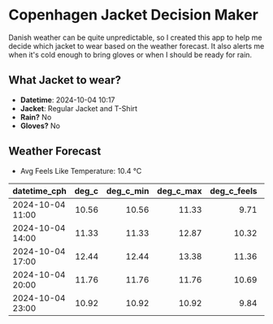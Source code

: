 
# Copenhagen Jacket Decision Maker

Danish weather can be quite unpredictable, so I created this app to help me decide which jacket to wear based on the weather forecast. 
It also alerts me when it's cold enough to bring gloves or when I should be ready for rain.

## What Jacket to wear?

- **Datetime**: 2024-10-04 10:17
- **Jacket**: Regular Jacket and T-Shirt
- **Rain?** No
- **Gloves?** No

## Weather Forecast
- Avg Feels Like Temperature: 10.4 °C

| datetime_cph     |   deg_c |   deg_c_min |   deg_c_max |   deg_c_feels | weather   | wind   | rain   |
|:-----------------|--------:|------------:|------------:|--------------:|:----------|:-------|:-------|
| 2024-10-04 11:00 |   10.56 |       10.56 |       11.33 |          9.71 | Clear     | Low    | None   |
| 2024-10-04 14:00 |   11.33 |       11.33 |       12.87 |         10.32 | Clear     | Low    | None   |
| 2024-10-04 17:00 |   12.44 |       12.44 |       13.38 |         11.36 | Clear     | Low    | None   |
| 2024-10-04 20:00 |   11.76 |       11.76 |       11.76 |         10.69 | Clear     | Low    | None   |
| 2024-10-04 23:00 |   10.92 |       10.92 |       10.92 |          9.84 | Clear     | Low    | None   |
        